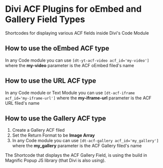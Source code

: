 # Divi ACF Plugins for oEmbed and Gallery Field Types
Shortcodes for displaying various ACF fields inside Divi's Code Module

## How to use the oEmbed ACF type
In any Code module you can use `[dt-yt-acf-video acf_id='my-video']` where the **my-video** parameter is the ACF oEmbed filed's name

## How to use the URL ACF type
In any Code module or Text Module you can use `[dt-acf-iframe acf_id='my-iframe-url']` where the **my-iframe-url** parameter is the ACF URL filed's name

## How to use the Gallery ACF type
1. Create a Gallery ACF filed
2. Set the Return Format to be **Image Array**
3. In any Code module you can use `[dt-acf-gallery acf_id='my_gallery']` where the **my_gallery** parameter is the ACF Gallery filed's name

The Shortcode that displays the ACF Gallery Field, is using the build in Magnific Popup JS library (that Divi is also using).